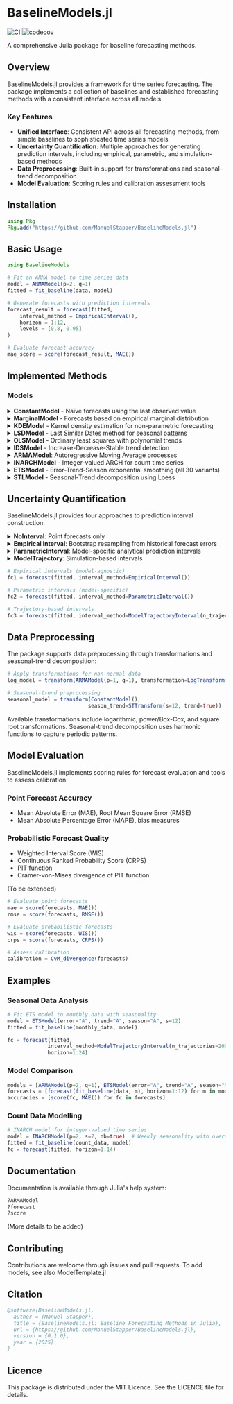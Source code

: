 # BaselineModels.jl

[![CI](https://github.com/ManuelStapper/BaselineModels.jl/actions/workflows/CI.yml/badge.svg)](https://github.com/ManuelStapper/BaselineModels.jl/actions/workflows/CI.yml)
[![codecov](https://codecov.io/gh/ManuelStapper/BaselineModels.jl/branch/main/graph/badge.svg)](https://codecov.io/gh/ManuelStapper/BaselineModels.jl)

A comprehensive Julia package for baseline forecasting methods.

## Overview

BaselineModels.jl provides a framework for time series forecasting. The package implements a collection of baselines and established forecasting methods with a consistent interface across all models.

### Key Features

- **Unified Interface**: Consistent API across all forecasting methods, from simple baselines to sophisticated time series models
- **Uncertainty Quantification**: Multiple approaches for generating prediction intervals, including empirical, parametric, and simulation-based methods
- **Data Preprocessing**: Built-in support for transformations and seasonal-trend decomposition
- **Model Evaluation**: Scoring rules and calibration assessment tools

## Installation

```julia
using Pkg
Pkg.add("https://github.com/ManuelStapper/BaselineModels.jl")
```

## Basic Usage

```julia
using BaselineModels

# Fit an ARMA model to time series data
model = ARMAModel(p=2, q=1)
fitted = fit_baseline(data, model)

# Generate forecasts with prediction intervals
forecast_result = forecast(fitted,
    interval_method = EmpiricalInterval(),
    horizon = 1:12,
    levels = [0.8, 0.95]
)

# Evaluate forecast accuracy
mae_score = score(forecast_result, MAE())
```

## Implemented Methods

### Models

<details>
<summary><b>ConstantModel</b> - Naïve forecasts using the last observed value</summary><br>

><ins>Model Formulation</ins>
>
>The model simply predicts the last observed value into the future.
>
><ins>Architecture</ins>
> 
>No settingsrequired
>
><ins>Parameters</ins>
>
>| Parameter | Description |
>|-----------|-------------|
>| `μ` | Last observation |
>
><ins>Estimation settings</ins>
> 
>No settings required
>
><ins>Supported intervals</ins>
>  
>  ✅ `NoInterval()`<br>
>  ✅ `EmpiricalInterval()`<br>
>  ❌ `ParametricInterval()`<br>
>  ❌ `ModelTrajectoryInterval()`
</details>

<details>
<summary><b>MarginalModel</b> - Forecasts based on empirical marginal distribution</summary><br>

><ins>Model Formulation</ins>
>
>The model takes the most recent p observations to estimate the marginal mean.
>
><ins>Architecture</ins>
> 
>- `p`: Number of observations
>
><ins>Parameters</ins>
>
>| Parameter | Description |
>|-----------|-------------|
>| `μ` | Marginal mean |
>
><ins>Estimation settings</ins>
> 
>- `estimation_function`: Function that estimates the marginal mean from data (default: mean)
>
><ins>Supported intervals</ins>
>  
>  ✅ `NoInterval()`<br>
>  ✅ `EmpiricalInterval()`<br>
>  ✅ `ParametricInterval()`<br>
>  ✅ `ModelTrajectoryInterval()`
</details>

<details>
<summary><b>KDEModel</b> - Kernel density estimation for non-parametric forecasting</summary><br>

><ins>Model Formulation</ins>
>
>The density of the marginal distribution is estimated as
>
>$$\hat{f}(y) = \frac{1}{Th} \sum_{t = 1}^T K\left(\frac{y - y_t}{h}\right)
>
>where K is a kernel and h is the bandwidth.
>
><ins>Architecture</ins>
> 
>No settings required
>
><ins>Parameters</ins>
>
>| Parameter | Description |
>|-----------|-------------|
>| `x_seq` | sequence of nodes |
>| `density` | density at nodes |
>
><ins>Estimation settings</ins>
> 
>- `bandwidth_selection`: Bandwidth selection method (function) or fixed value
>- `kernel`: Kernel distribution type (default: Normal()) 
>- `npoints::Int`: Number of grid points for density evaluation (default: 2048)
>- `boundary`: Boundary handling method or fixed boundaries
>- `weights`: Observation weights method or fixed weights
>
>For details, see [KernelDensity.jl](https://github.com/JuliaStats/KernelDensity.jl)
>
><ins>Supported intervals</ins>
>  
>  ✅ `NoInterval()`<br>
>  ✅ `EmpiricalInterval()`<br>
>  ✅ `ParametricInterval()`<br>
>  ✅ `ModelTrajectoryInterval()`
</details>

<details>
<summary><b>LSDModel</b> - Last Similar Dates method for seasonal patterns</summary><br>

><ins>Model Formulation</ins>
>
>The model estimates the means of periods for a seasonal time series. For estimation, the model takes not only observations of corresponding periods but also neighbouring observations ($$\pm w$$).
>
><ins>Architecture</ins>
> 
>- `s`: Periodicity
>- `w`: Window width
>
><ins>Parameters</ins>
>
>| Parameter | Description |
>|-----------|-------------|
>| `μ` | Vector of means |
>
><ins>Estimation settings</ins>
> 
>- `estimation_function`: Function that estimates the marginal mean from data (default: mean)
>
><ins>Supported intervals</ins>
>  
>  ✅ `NoInterval()`<br>
>  ✅ `EmpiricalInterval()`<br>
>  ❌ `ParametricInterval()`<br>
>  ✅ `ModelTrajectoryInterval()`
</details>

<details>
<summary><b>OLSModel</b> - Ordinary least squares with polynomial trends</summary><br>

><ins>Model Formulation</ins>
>
>Linear regression model with polynomial time trend of order d fitted to p most recent obervations
>
>$$y_t = \beta_0 + \beta_1 t + ... + \beta_d t^d + \epsilon_t$$
>
><ins>Architecture</ins>
> 
>- `p`: Number of observations
>- `d`: Order of time trend polynomial
>
><ins>Parameters</ins>
>
>| Parameter | Description |
>|-----------|-------------|
>| `β` | Parameter vector |
>
><ins>Estimation settings</ins>
> 
>No settings required
>
><ins>Supported intervals</ins>
>  
>  ✅ `NoInterval()`<br>
>  ✅ `EmpiricalInterval()`<br>
>  ✅ `ParametricInterval()`<br>
>  ✅ `ModelTrajectoryInterval()`
</details>

<details>
<summary><b>IDSModel</b> - Increase-Decrease-Stable trend detection</summary><br>

><ins>Model Formulation</ins>
>
>Fits an OLS model to the p most recent observations. If all observations go into the same direction (increase/decrease), it contains a linear trend and reduces to an intercept model otherwise (stable).
>
><ins>Architecture</ins>
> 
>- `p`: Number of observations
>
><ins>Parameters</ins>
>
>| Parameter | Description |
>|-----------|-------------|
>| `a` | Intercept |
>| `b` | Slope |
>
><ins>Estimation settings</ins>
> 
>No settings required
>
><ins>Supported intervals</ins>
>  
>  ✅ `NoInterval()`<br>
>  ✅ `EmpiricalInterval()`<br>
>  ✅ `ParametricInterval()`<br>
>  ✅ `ModelTrajectoryInterval()`
</details>

<details>
<summary><b>ARMAModel</b>: Autoregressive Moving Average processes</summary><br>
  
><ins>Model Formulation</ins>
>
>The ARMA(p, q) model follows the specification:
>  
>$$X_t - \mu_t = \epsilon_t + \sum_{i=1}^p \alpha_i (X_{t-i} - \mu_{t-i}) + \sum_{i=1}^q \beta_i \epsilon_{t-i}$$
>
>where $\mu_t = \mu(\theta, t)$ is a deterministic trend/seasonal function.
>
><ins>Architecture</ins>
> 
>- **`p`, `q`**: Model orders (autoregressive and moving average)
>- **`μ`**: Mean function `μ(θ, t)` where `θ` are parameters and `t` is time
>- **`μDim`**: Number of parameters in the mean function
>
>Users can specify `s` (periodicity) and `trend` (Boolean) instead of custom mean functions for convenience.
>
><ins>Parameters</ins>
>
>| Parameter | Description |
>|-----------|-------------|
>| `α` | Autoregressive coefficients [α₁, α₂, ..., αₚ] |
>| `β` | Moving average coefficients [β₁, β₂, ..., βₑ] |
>| `μ` | Mean function parameters |
>| `σ²` | Innovation variance (≥ 0) |
>
><ins>Estimation settings</ins>
> 
>- `ensure_stability` - constrains for stationarity/invertibility
>
><ins>Supported intervals</ins>
>  
>  ✅ `NoInterval()`<br>
>  ✅ `EmpiricalInterval()`<br>
>  ✅ `ParametricInterval()`<br>
>  ✅ `ModelTrajectoryInterval()`
</details>

<details>
<summary><b>INARCHModel</b> - Integer-valued ARCH for count time series</summary><br>

><ins>Model Formulation</ins>
>
>INARCH(p) model with optional seasonality, either Poisson or Negative Bionomial (conditional) distribution with mean
>
>$$\lambda_t = \mu_t(\beta_0 + \sum_{i = 1}^p (y_{t-i}/\mu_{t-i}))$$
>
>where $$\mu_t$$ is the seasonality component, $$\log(\mu_t)$$ is a harmonic wave of order k.
>
><ins>Architecture</ins>
>
>- `p`: Autoregressive order (default: 1)
>- `s`: Periodicity (default: 0, i.e. no seasonality)
>- `k`: Order of harmonic waves (default: 1)
>- `nb`: Negative Binomial distribution? (default: false)
>
><ins>Parameters</ins>
>
>| Parameter | Description |
>|-----------|-------------|
>| `β0` | Intercept |
>| `α` | Autoregressive parameters |
>| `ϕ` | Overdispersion parameter |
>| `γ` | Seasonality parameters |
>
><ins>Estimation settings</ins>
> 
>No settings required
>
><ins>Supported intervals</ins>
>  
>  ✅ `NoInterval()`<br>
>  ✅ `EmpiricalInterval()`<br>
>  ❌ `ParametricInterval()`<br>
>  ✅ `ModelTrajectoryInterval()`
</details>

<details>
<summary><b>ETSModel</b> - Error-Trend-Season exponential smoothing (all 30 variants)</summary><br>

><ins>Model Formulation</ins>
>
>Exponential smoothing, decomposition into error, trend and seasonality. Errors can be additive or multiplicative. Seasonality can additionally be none. Trend component can be damped, if included in the model. All model variants can be summarised in state-space form
> 
>$$x_t = w(z_{t-1}) + r(z_{t-1})\epsilon_t$$
>
>$$z_t = f(z_{t-1}) + g(z_{t-1})\epsilon_t$$
>
>where $$z_t$$ is the state vector.
>
><ins>Architecture</ins>
>
>- `error`: Error type
>- `season`: Seasonality type (including periodicity s)
>- `trend`: Trend type
>
>For convenience, a constructor is implemented that takes
>
>- `error`: `"A"` or `"M"` for additive or multiplicative errors respectively
>- `season`: `"A"`, `"M"` or `"N"` (where `"N"` = no seasonality)
>- `s`: Periodicity
>- `trend`: `"A"`, `"Ad"`, `"M"`, `"Md"` or `"N"` (where `"Ad"` and `"Md"` are damped additive/multiplicative trends)
> 
><ins>Parameters</ins>
>
>| Parameter | Description |
>|-----------|-------------|
>| `θ` | Smoothing coefficients |
>| `z0` | Initial state |
>
><ins>Estimation settings</ins>
> 
>No settings required
>
><ins>Supported intervals</ins>
>  
>  ✅ `NoInterval()`<br>
>  ✅ `EmpiricalInterval()`<br>
>  ❌ `ParametricInterval()`<br>
>  ✅ `ModelTrajectoryInterval()`
</details>

<details>
<summary><b>STLModel</b> - Seasonal-Trend decomposition using Loess</summary><br>

><ins>Model Formulation</ins>
>
>For details, see [Paper](https://www.nniiem.ru/file/news/2016/stl-statistical-model.pdf)
>
><ins>Architecture</ins>
>
>- `s`: Periodicity
>
><ins>Parameters</ins>
>
>| Parameter | Description |
>|-----------|-------------|
>| `S` | Seasonality terms |
>| `T` | Trend terms |
>| `R` | Remainder terms |
>
><ins>Estimation settings</ins>
> 
>- `ni`: Number of inner loops
>- `no`: Number of outer loops
>- `ns`: Smoothing coefficient for seasonality term
>- `nt`: Smoothing coefficient for trend term
>- `nl`: Smoothing coefficient for Loess
>- `s`: Periodicity
>
><ins>Supported intervals</ins>
>  
>  ✅ `NoInterval()`<br>
>  ✅ `EmpiricalInterval()`<br>
>  ❌ `ParametricInterval()`<br>
>  ✅ `ModelTrajectoryInterval()`
</details>

## Uncertainty Quantification

BaselineModels.jl provides four approaches to prediction interval construction:

<details>
<summary><b>NoInterval</b>: Point forecasts only</summary><br>

>No intervals or trajectories are returned
>
>Does not require settings
</details>

<details>
<summary><b>Empirical Interval</b>: Bootstrap resampling from historical forecast errors</summary><br>

>Uses historic forecast errors to sample forecast trajectories.
>
><ins>Settings</ins>
>
>- `n_trajectories`: Number of trajectories to be sampled
>- `min_observation`: Minimum number of observations needed in each historic fit
>- `bootstrap_distribution`: Distribution to fit to historic forecast error (for example `Normal()`), or `nothing` if trajectories are sampled from forecast errors directly
>- `seed`: Random seed for reproducibility or `nothing` if no seed to be set
>- `positivity_correction`: Shall lower bounds be truncated at zero?
>    * `:none`: No correction
>    * `:post_clip`: Set negative values to zero after complete trajectory sampling
>    * `truncate`: Sample from a truncated distribution
>    * `:zero_clip`: Censor negative samples at zero during sampling
>- `symmetry_correction`: Use forecasts of both signs to ensure zero mean/median?
>- `stepwise`: If set to true, one-step-ahead forecast errors are used successively. Otherwise, corresponding h-step-ahead forecast errors are used
>- `return_trajectories`: If set to false (default), trajectories are not returned to save memory
</details>

<details>
<summary><b>ParametricInterval</b>: Model-specific analytical prediction intervals</summary><br>

>Computes intervals analytically, if formulae are available. Trajectories are never computed.
>
><ins>Settings</ins>
>
>- `positivity_correction`: Shall lower bounds be truncated at zero?
>    * `:none`: No correction
>    * `:post_clip`: Set negative values to zero after complete trajectory sampling
</details>

<details>
<summary><b>ModelTrajectory</b>: Simulation-based intervals</summary><br>
    
>Trajectories are computed by running fitted model into the future.
>
><ins>Settings</ins>
>
>- `n_trajectories`: Number of trajectories to be sampled
>- `seed`: Random seed for reproducibility or `nothing` if no seed to be set
>- `positivity_correction`: Shall lower bounds be truncated at zero?
>    * `:none`: No correction
>    * `:post_clip`: Set negative values to zero after complete trajectory sampling
>    * `truncate`: Sample from a truncated distribution
>    * `:zero_clip`: Censor negative samples at zero during sampling
>- `return_trajectories`: If set to false (default), trajectories are not returned to save memory
>Text
>
</details>

```julia
# Empirical intervals (model-agnostic)
fc1 = forecast(fitted, interval_method=EmpiricalInterval())

# Parametric intervals (model-specific)
fc2 = forecast(fitted, interval_method=ParametricInterval())

# Trajectory-based intervals
fc3 = forecast(fitted, interval_method=ModelTrajectoryInterval(n_trajectories=5000))
```

## Data Preprocessing

The package supports data preprocessing through transformations and seasonal-trend decomposition:

```julia
# Apply transformations for non-normal data
log_model = transform(ARMAModel(p=1, q=1), transformation=LogTransform())

# Seasonal-trend preprocessing
seasonal_model = transform(ConstantModel(),
                          season_trend=STTransform(s=12, trend=true))
```

Available transformations include logarithmic, power/Box-Cox, and square root transformations. Seasonal-trend decomposition uses harmonic functions to capture periodic patterns.

## Model Evaluation

BaselineModels.jl implements scoring rules for forecast evaluation and tools to assess calibration:

### Point Forecast Accuracy
- Mean Absolute Error (MAE), Root Mean Square Error (RMSE)
- Mean Absolute Percentage Error (MAPE), bias measures

### Probabilistic Forecast Quality
- Weighted Interval Score (WIS)
- Continuous Ranked Probability Score (CRPS)
- PIT function
- Cramér-von-Mises divergence of PIT function

(To be extended)

```julia
# Evaluate point forecasts
mae = score(forecasts, MAE())
rmse = score(forecasts, RMSE())

# Evaluate probabilistic forecasts
wis = score(forecasts, WIS())
crps = score(forecasts, CRPS())

# Assess calibration
calibration = CvM_divergence(forecasts)
```

## Examples

### Seasonal Data Analysis
```julia
# Fit ETS model to monthly data with seasonality
model = ETSModel(error="A", trend="A", season="A", s=12)
fitted = fit_baseline(monthly_data, model)

fc = forecast(fitted,
             interval_method=ModelTrajectoryInterval(n_trajectories=2000),
             horizon=1:24)
```

### Model Comparison
```julia
models = [ARMAModel(p=2, q=1), ETSModel(error="A", trend="A", season="N")]
forecasts = [forecast(fit_baseline(data, m), horizon=1:12) for m in models]
accuracies = [score(fc, MAE()) for fc in forecasts]
```

### Count Data Modelling
```julia
# INARCH model for integer-valued time series
model = INARCHModel(p=2, s=7, nb=true)  # Weekly seasonality with overdispersion
fitted = fit_baseline(count_data, model)
fc = forecast(fitted, horizon=1:14)
```

## Documentation

Documentation is available through Julia's help system:

```julia
?ARMAModel
?forecast
?score
```

(More details to be added)

## Contributing

Contributions are welcome through issues and pull requests.
To add models, see also ModelTemplate.jl

## Citation

```bibtex
@software{BaselineModels.jl,
  author = {Manuel Stapper},
  title = {BaselineModels.jl: Baseline Forecasting Methods in Julia},
  url = {https://github.com/ManuelStapper/BaselineModels.jl},
  version = {0.1.0},
  year = {2025}
}
```

## Licence

This package is distributed under the MIT Licence. See the LICENCE file for details.
